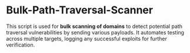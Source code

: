 # Bulk-Path-Traversal-Scanner
This script is used for **bulk scanning of domains** to detect potential path traversal vulnerabilities by sending various payloads. It automates testing across multiple targets, logging any successful exploits for further verification.
